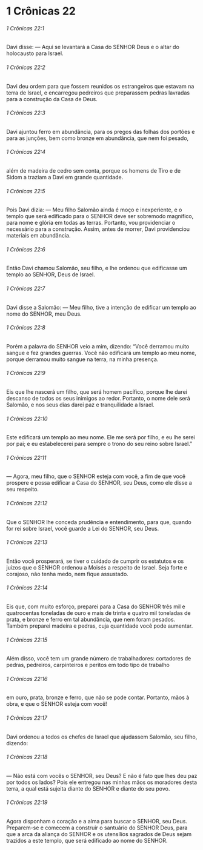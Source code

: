 # 1 Crônicas 22

###### 1 Crônicas 22:1

Davi disse: — Aqui se levantará a Casa do SENHOR Deus e o altar do holocausto para Israel.

###### 1 Crônicas 22:2

Davi deu ordem para que fossem reunidos os estrangeiros que estavam na terra de Israel, e encarregou pedreiros que preparassem pedras lavradas para a construção da Casa de Deus.

###### 1 Crônicas 22:3

Davi ajuntou ferro em abundância, para os pregos das folhas dos portões e para as junções, bem como bronze em abundância, que nem foi pesado,

###### 1 Crônicas 22:4

além de madeira de cedro sem conta, porque os homens de Tiro e de Sidom a traziam a Davi em grande quantidade.

###### 1 Crônicas 22:5

Pois Davi dizia: — Meu filho Salomão ainda é moço e inexperiente, e o templo que será edificado para o SENHOR deve ser sobremodo magnífico, para nome e glória em todas as terras. Portanto, vou providenciar o necessário para a construção. Assim, antes de morrer, Davi providenciou materiais em abundância.

###### 1 Crônicas 22:6

Então Davi chamou Salomão, seu filho, e lhe ordenou que edificasse um templo ao SENHOR, Deus de Israel.

###### 1 Crônicas 22:7

Davi disse a Salomão: — Meu filho, tive a intenção de edificar um templo ao nome do SENHOR, meu Deus.

###### 1 Crônicas 22:8

Porém a palavra do SENHOR veio a mim, dizendo: “Você derramou muito sangue e fez grandes guerras. Você não edificará um templo ao meu nome, porque derramou muito sangue na terra, na minha presença.

###### 1 Crônicas 22:9

Eis que lhe nascerá um filho, que será homem pacífico, porque lhe darei descanso de todos os seus inimigos ao redor. Portanto, o nome dele será Salomão, e nos seus dias darei paz e tranquilidade a Israel.

###### 1 Crônicas 22:10

Este edificará um templo ao meu nome. Ele me será por filho, e eu lhe serei por pai; e eu estabelecerei para sempre o trono do seu reino sobre Israel.”

###### 1 Crônicas 22:11

— Agora, meu filho, que o SENHOR esteja com você, a fim de que você prospere e possa edificar a Casa do SENHOR, seu Deus, como ele disse a seu respeito.

###### 1 Crônicas 22:12

Que o SENHOR lhe conceda prudência e entendimento, para que, quando for rei sobre Israel, você guarde a Lei do SENHOR, seu Deus.

###### 1 Crônicas 22:13

Então você prosperará, se tiver o cuidado de cumprir os estatutos e os juízos que o SENHOR ordenou a Moisés a respeito de Israel. Seja forte e corajoso, não tenha medo, nem fique assustado.

###### 1 Crônicas 22:14

Eis que, com muito esforço, preparei para a Casa do SENHOR três mil e quatrocentas toneladas de ouro e mais de trinta e quatro mil toneladas de prata, e bronze e ferro em tal abundância, que nem foram pesados. Também preparei madeira e pedras, cuja quantidade você pode aumentar.

###### 1 Crônicas 22:15

Além disso, você tem um grande número de trabalhadores: cortadores de pedras, pedreiros, carpinteiros e peritos em todo tipo de trabalho

###### 1 Crônicas 22:16

em ouro, prata, bronze e ferro, que não se pode contar. Portanto, mãos à obra, e que o SENHOR esteja com você!

###### 1 Crônicas 22:17

Davi ordenou a todos os chefes de Israel que ajudassem Salomão, seu filho, dizendo:

###### 1 Crônicas 22:18

— Não está com vocês o SENHOR, seu Deus? E não é fato que lhes deu paz por todos os lados? Pois ele entregou nas minhas mãos os moradores desta terra, a qual está sujeita diante do SENHOR e diante do seu povo.

###### 1 Crônicas 22:19

Agora disponham o coração e a alma para buscar o SENHOR, seu Deus. Preparem-se e comecem a construir o santuário do SENHOR Deus, para que a arca da aliança do SENHOR e os utensílios sagrados de Deus sejam trazidos a este templo, que será edificado ao nome do SENHOR.

